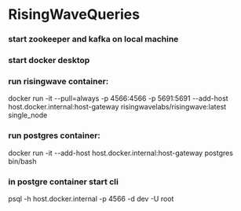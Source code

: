# RisingWaveQueries

### start zookeeper and kafka on local machine

### start docker desktop

### run risingwave container:
docker run -it --pull=always -p 4566:4566 -p 5691:5691 --add-host host.docker.internal:host-gateway risingwavelabs/risingwave:latest single_node

### run postgres container:
docker run -it --add-host host.docker.internal:host-gateway postgres bin/bash

### in postgre container start cli
psql -h host.docker.internal -p 4566 -d dev -U root